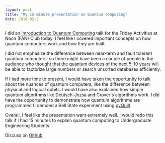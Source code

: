 ```yaml
---
layout: post
title: "My 15 minute presentation on Quantum computing"
date: 2018-02-2
---
```

I did an [Introduction to Quantum Computing] talk for the Friday Activities at Noon (FAN) Club today. I feel like I covered important concepts on how quantum computers work and how they are built.

I did not emphasize the difference between near-term and fault tolerant quantum computers; so there might have been a couple of people in the audience who thought that the quantum devices of the next 5-10 years will be able to factorize large numbers or search unsorted databases efficiently.

If I had more time to present, I would have taken the opportunity to talk about the nuances of quantum computers; like the difference between physical and logical qubits. I would have also explained how simple quantum algorithms like Deutsch-Jozsa and Grover's algorithms work. I did have the opportunity to demonstrate how quantum algorithms are programmed (I demoed a Bell State experiment using [pyQuil]).

Overall, I feel like the presentation went extremely well. I would redo this talk if I had 15 minutes to explain quantum computing to Undergraduate Engineering Students.

Discuss on [Github]

[Github]: https://github.com/vtomole/vtomole.github.io/issues/11
[Introduction to Quantum computing]: https://vtomole.github.io/static/qcintrofan.pdf

[pyQuil]:https://github.com/rigetticomputing/pyquil